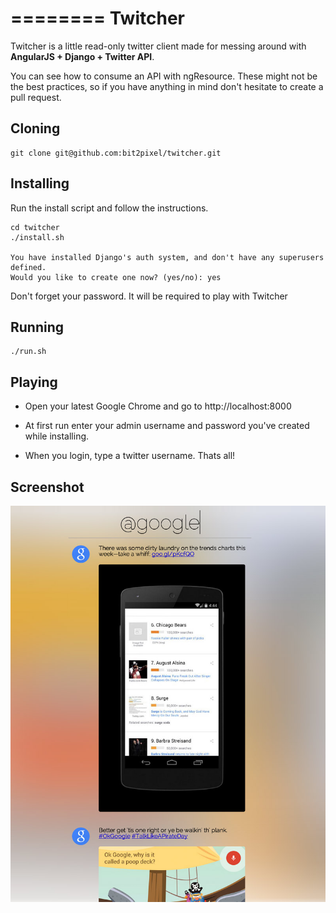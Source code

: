 ========
Twitcher
========

Twitcher is a little read-only twitter client made for messing around with **AngularJS + Django + Twitter API**.

You can see how to consume an API with ngResource.
These might not be the best practices, so if you have anything in mind don't hesitate to create a pull request.

## Cloning

    git clone git@github.com:bit2pixel/twitcher.git

## Installing

Run the install script and follow the instructions.

    cd twitcher
    ./install.sh

    You have installed Django's auth system, and don't have any superusers defined.
    Would you like to create one now? (yes/no): yes

Don't forget your password. It will be required to play with Twitcher

## Running

    ./run.sh

## Playing

- Open your latest Google Chrome and go to http://localhost:8000

- At first run enter your admin username and password you've created while installing.

- When you login, type a twitter username. Thats all!

## Screenshot

![twitcher](https://raw.githubusercontent.com/bit2pixel/twitcher/master/screenshot.jpg)
